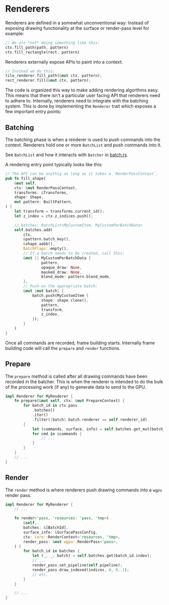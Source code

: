 # Renderers

Renderers are defined in a somewhat unconventional way: Instead of exposing drawing functionality at the surface or render-pass level for example:

```rust
// We are *not* doing something like this:
ctx.fill_path(path, pattern)
ctx.fill_rectangle(rect, pattern)
```

Renderers externally expose APIs to paint into a context:

```rust
// Instead we do this:
tile_renderer.fill_path(&mut ctx, pattern);
rect_renderer.fill(&mut ctx, pattern);
```

The code is organized this way to make adding rendering algorthms easy. This means that there isn't a particular user facing API that renderers need to adhere to. Internally, renderers need to integrate with the batching system.
This is done by
implementing the `Renderer` trait which exposes a few important entry points:

## Batching

The batching phase is when a renderer is used to push commands into the context. Renderers hold one or more `BatchList` and push commands into it.

See `BatchList` and how it interacts with `Batcher` in [batch.rs](../core/src/batch.rs).

A rendering entry point typically looks like this:

```rust
// The API can be anythig as long as it takes a `RenderPassContext`.
pub fn fill_shape(
    &mut self,
    ctx: &mut RenderPassContext,
    transforms: &Transforms,
    shape: Shape,
    mut pattern: BuiltPattern,
) {
    let transform = transforms.current_id();
    let z_index = ctx.z_indices.push();

    // batches: BatchList<MyCustomItem, MyCustomPerBatchData>
    self.batches.add(
        ctx,
        &pattern.batch_key(),
        &shape.aabb(),
        BatchFlags::empty(),
        // If a batch needs to be created, call this:
        &mut || MyCustomPerBatchData {
                pattern,
                opaque_draw: None,
                masked_draw: None,
                blend_mode: pattern.blend_mode,
        },
        // Push on the appropriate batch:
        &mut |mut batch| {
            batch.push(MyCustomItem {
                shape: shape.clone(),
                pattern,
                transform,
                z_index,
            });
        }
    )
}
```

Once all commands are recorded, frame building starts. Internally frame building code will call the `prepare` and `render` functions.

## Prepare

The `prepare` method is called after all drawing commands have been recorded in the batcher. This is when the renderer is intended to do the bulk of the processing work (if any) to generate data to send to the GPU.

```rust
impl Renderer for MyRenderer {
    fn prepare(&mut self, ctx: &mut PrepareContext) {
        for batch_id in ctx.pass
            .batches()
            .iter()
            .filter(|batch| batch.renderer == self.renderer_id)
        {
            let (commands, surface, info) = self.batches.get_mut(batch_id.index);
            for cmd in &commands {
                // ...
            }
        }
    }
    // ...
}
```

## Render

The `render` method is where renderers push drawing commands into a `wgpu` render pass.

```rust
impl Renderer for MyRenderer {
    // ...

    fn render<'pass, 'resources: 'pass, 'tmp>(
        &self,
        batches: &[BatchId],
        surface_info: &SurfacePassConfig,
        ctx: core::RenderContext<'resources, 'tmp>,
        render_pass: &mut wgpu::RenderPass<'pass>,
    ) {
        for batch_id in batches {
            let (_, _, batch) = self.batches.get(batch_id.index);
            // ...
            render_pass.set_pipeline(self.pipeline);
            render_pass.draw_indexed(indices, 0, 0..1);
            // etc.
        }
    }

    // ...
}
```

